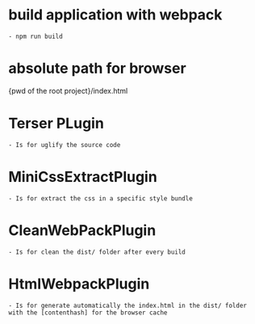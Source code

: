 # build application with webpack
    - npm run build
# absolute path for browser
   {pwd of the root project}/index.html

# Terser PLugin
    - Is for uglify the source code

# MiniCssExtractPlugin 
    - Is for extract the css in a specific style bundle

# CleanWebPackPlugin
    - Is for clean the dist/ folder after every build

# HtmlWebpackPlugin
    - Is for generate automatically the index.html in the dist/ folder with the [contenthash] for the browser cache
    